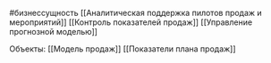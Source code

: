 #бизнессущность 
[[Аналитическая поддержка пилотов продаж и мероприятий]]
[[Контроль показателей продаж]]
[[Управление прогнозной моделью]]

Объекты:
[[Модель продаж]]
[[Показатели плана продаж]]
